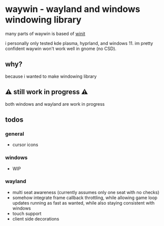 # waywin - wayland and windows windowing library
many parts of waywin is based of [winit](https://github.com/rust-windowing/winit)

i personally only tested kde plasma, hyprland, and windows 11.
im pretty confident waywin won't work well in gnome (no CSD).

## why?
because i wanted to make windowing library

## ⚠️ still work in progress ⚠️
both windows and wayland are work in progress
## todos
### general

- cursor icons
### windows
- WIP
### wayland
- multi seat awareness (currently assumes only one seat with no checks)
- somehow integrate frame callback throttling, while allowing game loop updates
running as fast as wanted, while also staying consistent with windows
- touch support
- client side decorations
